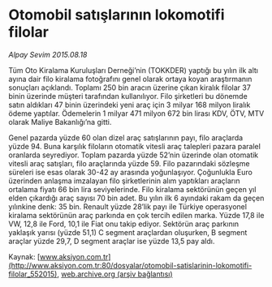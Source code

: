 # Otomobil satışlarının lokomotifi filolar

*Alpay Sevim 2015.08.18*

<div class="pNewsDetailMainContent" itemprop="articleBody">
 <p>
  Tüm Oto Kiralama Kuruluşları Derneği’nin (TOKKDER) yaptığı bu yılın ilk altı ayına dair filo kiralama fotoğrafını genel olarak ortaya koyan araştırmanın sonuçları açıklandı. Toplamı 250 bin aracın üzerine çıkan kiralık filolar 37 binin üzerinde müşteri tarafından kullanılıyor. Filo şirketleri bu dönemde satın aldıkları 47 binin üzerindeki yeni araç için 3 milyar 168 milyon liralık ödeme yaptılar. Ödemelerin 1 milyar 471 milyon 672 bin lirası KDV, ÖTV, MTV olarak Maliye Bakanlığı’na gitti.
 </p>
 <p>
  Genel pazarda yüzde 60 olan dizel araç satışlarının payı, filo araçlarda yüzde 94. Buna karşılık filoların otomatik vitesli araç talepleri pazara paralel oranlarda seyrediyor. Toplam pazarda yüzde 52’nin üzerinde olan otomatik vitesli araç satışları, filo araçlarında yüzde 59. Filo pazarındaki sözleşme süreleri ise esas olarak 30-42 ay arasında yoğunlaşıyor. Çoğunlukla Euro üzerinden anlaşma imzalayan filo şirketlerinin alım yaptıkları araçların ortalama fiyatı 66 bin lira seviyelerinde. Filo kiralama sektörünün geçen yıl elden çıkardığı araç sayısı 70 bin adet. Bu yılın ilk 6 ayındaki rakam da geçen yılınkine denk: 35 bin. Renault yüzde 28’lik payı ile Türkiye operasyonel kiralama sektörünün araç parkında en çok tercih edilen marka. Yüzde 17,8 ile VW, 12,8 ile Ford, 10,1 ile Fiat onu takip ediyor. Sektörün araç parkının yaklaşık yarısı (yüzde 51,1) C segment araçlardan oluşurken, B segment araçlar yüzde 29,7, D segment araçlar ise yüzde 13,5 pay aldı.
 </p>
</div>


Kaynak: [www.aksiyon.com.tr](http://www.aksiyon.com.tr:80/dosyalar/otomobil-satislarinin-lokomotifi-filolar_552015), [web.archive.org (arşiv bağlantısı)](http://web.archive.org/web/20150823060719/http://www.aksiyon.com.tr:80/dosyalar/otomobil-satislarinin-lokomotifi-filolar_552015)
